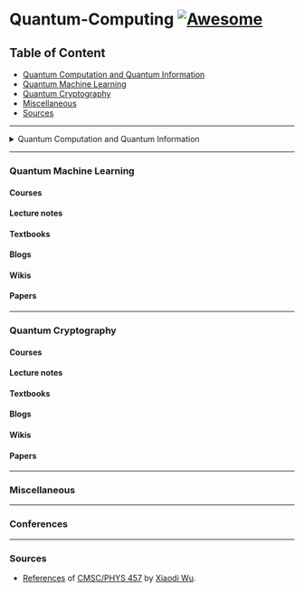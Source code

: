 # Quantum-Computing [![Awesome](https://awesome.re/badge-flat.svg)](https://awesome.re)
 

## Table of Content
* [Quantum Computation and Quantum Information](Quantum-Computation-and-Quantum-Information)
* [Quantum Machine Learning](###Quantum-Machine-Learning)
* [Quantum Cryptography](###Quantum-Cryptography)
* [Miscellaneous](###Miscellaneous)
* [Sources](###Sources)
----
<details><summary>Quantum Computation and Quantum Information</summary>
 <p>
  
  <details><summary>Courses</summary>
   <p>
    
    ##### Beginners
    ##### Intermediate
    ##### Advanced
   
   </p>
   </details>
  
  #### Lecture notes
  * [The Theory of Quantum Information](https://cs.uwaterloo.ca/~watrous/TQI/) by _J. Watrous_.
  * [Quantum Computation](http://www.theory.caltech.edu/~preskill/ph219/index.html) by _J. Preskill_.
  * [Quantum Computing](https://homepages.cwi.nl/~rdewolf/qc11.html) by _R. de Wolf_.
  #### Textbook(s)
  * [Quantum Computation and Quantum Information: 10th Anniversary Edition](https://dl.acm.org/citation.cfm?id=1972505) by _M. Nielsen and I. Chuang._ - [PDF](http://csis.pace.edu/ctappert/cs837-18spring/QC-textbook.pdf)
  #### Blogs
  #### Wikis
  #### Papers
  
 </p>
</details>

-----
### Quantum Machine Learning
#### Courses
#### Lecture notes
#### Textbooks
#### Blogs
#### Wikis
#### Papers
-----
### Quantum Cryptography
#### Courses
#### Lecture notes
#### Textbooks
#### Blogs
#### Wikis
#### Papers
-----
### Miscellaneous
-----
### Conferences
-----
### Sources
* [References](https://www.cs.umd.edu/class/spring2018/cmsc457/reference.html) of [CMSC/PHYS 457](https://www.cs.umd.edu/class/spring2018/cmsc457/reference.html) by [Xiaodi Wu](https://www.cs.umd.edu/~xwu/).
